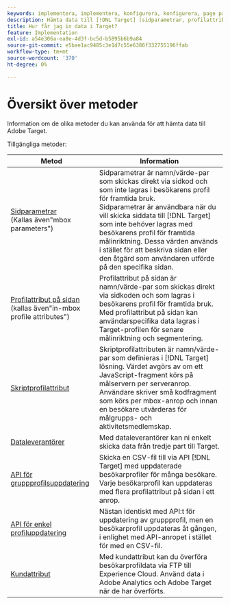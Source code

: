 ```yaml
---
keywords: implementera, implementera, konfigurera, konfigurera, page parameter, tomcat, url-kodad, in-page profile attribute, mbox parameter, in-page profile attributes, script profile attribute, bulk profile update API, single file update API, customer attributes, implementera5, implementera6, implementera7, implementera9, implementera9, implementera1, implementera2, implement3, implementera4, implementera5, data providers, data provider
description: Hämta data till [!DNL Target] (sidparametrar, profilattribut, skriptprofilattribut, dataleverantörer, uppdaterings-API:er för en och flera profiler, kundattribut).
title: Hur får jag in data i Target?
feature: Implementation
exl-id: a54e306a-ea8e-4d3f-bc5d-b5895b6b9a84
source-git-commit: e5bae1ac9485c3e1d7c55e6386f332755196ffab
workflow-type: tm+mt
source-wordcount: '370'
ht-degree: 0%

---
```


# Översikt över metoder

Information om de olika metoder du kan använda för att hämta data till Adobe Target.

Tillgängliga metoder:

| Metod | Information |
| --- | --- |
| [Sidparametrar](page-parameters.md)<br />(Kallas även&quot;mbox parameters&quot;) | Sidparametrar är namn/värde-par som skickas direkt via sidkod och som inte lagras i besökarens profil för framtida bruk.<br />Sidparametrar är användbara när du vill skicka siddata till [!DNL Target] som inte behöver lagras med besökarens profil för framtida målinriktning. Dessa värden används i stället för att beskriva sidan eller den åtgärd som användaren utförde på den specifika sidan. |
| [Profilattribut på sidan](in-page-profile-attributes.md)<br />(kallas även&quot;in-mbox profile attributes&quot;) | Profilattribut på sidan är namn/värde-par som skickas direkt via sidkoden och som lagras i besökarens profil för framtida bruk.<br />Med profilattribut på sidan kan användarspecifika data lagras i Target-profilen för senare målinriktning och segmentering. |
| [Skriptprofilattribut](script-profile-attributes.md) | Skriptprofilattributen är namn/värde-par som definieras i [!DNL Target] lösning. Värdet avgörs av om ett JavaScript-fragment körs på målservern per serveranrop.<br />Användare skriver små kodfragment som körs per mbox-anrop och innan en besökare utvärderas för målgrupps- och aktivitetsmedlemskap. |
| [Dataleverantörer](data-providers.md) | Med dataleverantörer kan ni enkelt skicka data från tredje part till Target. |
| [API för gruppprofilsuppdatering](bulk-profile-update-api.md) | Skicka en CSV-fil till via API [!DNL Target] med uppdaterade besökarprofiler för många besökare. Varje besökarprofil kan uppdateras med flera profilattribut på sidan i ett anrop. |
| [API för enkel profiluppdatering](single-profile-update-api.md) | Nästan identiskt med API:t för uppdatering av gruppprofil, men en besökarprofil uppdateras åt gången, i enlighet med API-anropet i stället för med en CSV-fil. |
| [Kundattribut](customer-attributes.md) | Med kundattribut kan du överföra besökarprofildata via FTP till Experience Cloud. Använd data i Adobe Analytics och Adobe Target när de har överförts. |
